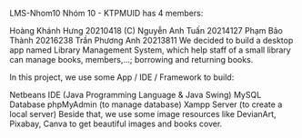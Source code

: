 LMS-Nhom10
Nhóm 10 - KTPMUID has 4 members:

Hoàng Khánh Hưng 20210418 (C)
Nguyễn Anh Tuấn 20214127
Phạm Bảo Thành 20216238
Trần Phương Anh 20213811
We decided to build a desktop app named Library Management System, which help staff of a small library can manage books, members,...; borrowing and returning books.

In this project, we use some App / IDE / Framework to build:

Netbeans IDE (Java Programming Language & Java Swing)
MySQL Database
phpMyAdmin (to manage database)
Xampp Server (to create a local server)
Beside that, we use some image resources like DevianArt, Pixabay, Canva to get beautiful images and books cover.